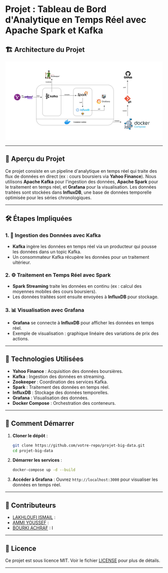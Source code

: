 # Projet : Tableau de Bord d'Analytique en Temps Réel avec Apache Spark et Kafka

## 🏗️ Architecture du Projet
![Architecture du Projet](architecture.jpeg)

---

## 📌 Aperçu du Projet
Ce projet consiste en un pipeline d'analytique en temps réel qui traite des flux de données en direct (ex : cours boursiers via **Yahoo Finance**). Nous utilisons **Apache Kafka** pour l'ingestion des données, **Apache Spark** pour le traitement en temps réel, et **Grafana** pour la visualisation. Les données traitées sont stockées dans **InfluxDB**, une base de données temporelle optimisée pour les séries chronologiques.

---

## 🛠️ Étapes Impliquées

### 1. 🚀 Ingestion des Données avec Kafka
- **Kafka** ingère les données en temps réel via un producteur qui pousse les données dans un topic Kafka.
- Un consommateur Kafka récupère les données pour un traitement ultérieur.

### 2. ⚙️ Traitement en Temps Réel avec Spark
- **Spark Streaming** traite les données en continu (ex : calcul des moyennes mobiles des cours boursiers).
- Les données traitées sont ensuite envoyées à **InfluxDB** pour stockage.

### 3. 📊 Visualisation avec Grafana
- **Grafana** se connecte à **InfluxDB** pour afficher les données en temps réel.
- Exemple de visualisation : graphique linéaire des variations de prix des actions.

---

## 🧩 Technologies Utilisées
- **Yahoo Finance** : Acquisition des données boursières.
- **Kafka** : Ingestion des données en streaming.
- **Zookeeper** : Coordination des services Kafka.
- **Spark** : Traitement des données en temps réel.
- **InfluxDB** : Stockage des données temporelles.
- **Grafana** : Visualisation des données.
- **Docker Compose** : Orchestration des conteneurs.

---

## 🚀 Comment Démarrer
1. **Cloner le dépôt** :
   ```bash
   git clone https://github.com/votre-repo/projet-big-data.git
   cd projet-big-data
   ```
2. **Démarrer les services** :
   ```bash
   docker-compose up -d --build
   ```
3. **Accéder à Grafana** :
   Ouvrez `http://localhost:3000` pour visualiser les données en temps réel.

---

## 👥 Contributeurs
- [LAKHLOUFI ISMAIL](https://github.com/votre-profil) : 
- [AMMI YOUSSEF](https://github.com/collab1) : 
- [BOURKI ACHRAF](https://github.com/collab2) : I



---

## 📜 Licence
Ce projet est sous licence MIT. Voir le fichier [LICENSE](LICENSE) pour plus de détails.



---
